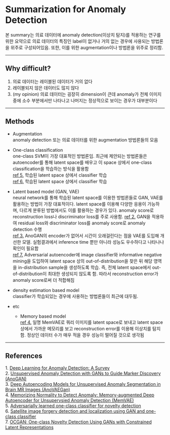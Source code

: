 # Summarization for Anomaly Detection
본 summary는 의료 데이터에 anomaly detection(이상치 탐지)를 적용하는 연구를 위한 요약으로 의료 데이터의 특징인 label이 없거나 거의 없는 경우에 사용되는 방법론을 위주로 구성되어있음. 또한, 이를 위한 augmentation이나 방법론을 위주로 정리함.  

---
## Why difficult?
1. 의료 데이터는 레이블된 데이터가 거의 없다
2. 레이블되지 않은 데이터도 많지 않다
3. (my opinion) 의료 데이터는 굉장히 dimension이 큰데 anomaly가 전체 이미지 중에 소수 부분에서만 나타나고 나머지는 정상적으로 보이는 경우가 대부분이다

---
## Methods
* Augmentation  
anomaly detection 또는 의료 데이터를 위한 augmentation 방법론들의 모음  

* One-class classification  
one-class SVM이 가장 대표적인 방법론임. 최근에 제안되는 방법론들은 autoencoder를 통해 latent space를 배우고 이 space 상에서 one-class classification을 학습하는 방식을 활용함  
[ref 5.](#ref5) 학습된 latent space 상에서 classifier 학습  
[ref 6.](#ref6) 학습된 latent space 상에서 classifier 학습

* Latent based model (GAN, VAE)  
neural network를 통해 학습된 latent space를 이용한 방법론들로 GAN, VAE를 활용하는 방법이 가장 대표적이다. latent space를 이용해 다양한 응용이 가능하며, 다르게 분류된 방법에서도 이를 활용하는 경우가 있다. anomaly score로 reconstruction loss나 discriminator loss를 주로 사용함. 
[ref 2.](#ref2) GAN을 적용하여 residual loss와 discriminator loss를 anomaly score로 anomaly detection 수행   
[ref 3.](#ref3) AnoGAN의 encoder가 없어서 시간이 오래걸린다는 점을 VAE를 도입해 개선한 모델. 실험결과에서 inference time 뿐만 아니라 성능도 우수하다고 나타나나 확인이 필요함  
[ref 7.](#ref7) Adversarial autoencoder에 image classifier와 informative negative mining을 도입하여 latent space 상의 out-of-distribution을 찾은 뒤 해당 영역을 in-distribution sample을 생성하도록 학습. 즉, 전체 latent space에서 out-of-distribution이 최대한 생성되지 않도록 함. 따라서 reconstruction error가 anomaly score로써 더 적합해짐

* density estimation based model  
classifier가 학습되있는 경우에 사용하는 방법론들이 최근에 대두됨.

* etc
  * Memory based model  
[ref 4.](#ref4) 일명 MemVAE로 쿼리 이미지를 latent space로 보내고 latent space 상에서 가까운 메모리를 보고 reconstruction error를 이용해 이상치를 탐지함. 정상인 데이터 수가 매우 적을 경우 성능이 떨어질 것으로 생각됨  

---
## References  
<a id="ref1"></a> 1. [Deep Learning for Anomaly Detection: A Survey](https://arxiv.org/abs/1901.03407.pdf)  
<a id="ref2"></a> 2. [Unsupervised Anomaly Detection with GANs to Guide Marker Discovery (AnoGAN)](./AnoGAN_/summary.md)  
<a id="ref3"></a> 3. [Deep Autoencoding Models for Unsupervised Anomaly Segmentation in Brain MR Images (AnoVAEGan)](./AnoVAEGan_/summary.md)  
<a id="ref4"></a> 4. [Memorizing Normality to Detect Anomaly: Memory-augmented Deep Autoencoder for Unsupervsied Anomaly Detection (MemVAE)](./MemAE_/summary.md)  
<a id="ref5"></a> 5. [Adversarially learned one-class classifier for novelty detection](./AdversarialOneClass/summary.md)  
<a id="ref6"></a> 6. [Satellite image forgery detection and localization using GAN and one-class classifier](./SatelliteClassifier/summary.md)  
<a id="ref7"></a> 7. [OCGAN: One-class Novelty Detection Using GANs with Constrained Latent Representations](./OCGAN_/summary.md)  
